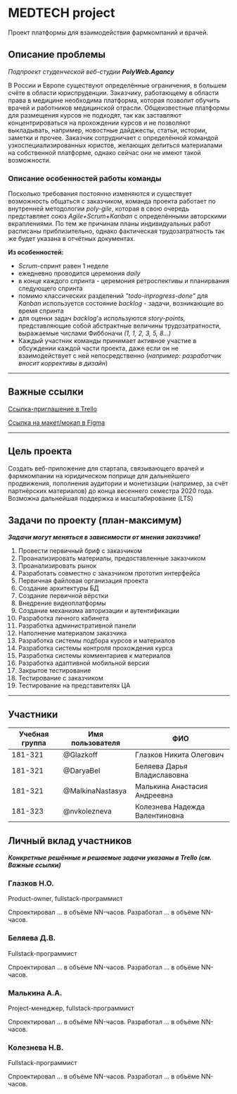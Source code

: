 # MEDTECH project
Проект платформы для взаимодействия фармкомпаний и врачей. 

## Описание проблемы
*Подпроект студенческой веб-студии **PolyWeb.Agancy***

 В России и Европе существуют определённые ограничения, в большем счёте в области юриспруденции. Заказчику, работающему в области права в медицине необходима платформа, которая позволит обучить врачей и работников медицинской отрасли. Общеизвестные платформы для размещения курсов не подходят, так как заставляют концентрироваться на прохождении курсов и не позволяют выкладывать, например, новостные дайджесты, статьи, истории, заметки и прочее. Заказчик сотрудничает с определённой командой узкоспециализированных юристов, желающих делиться материалами на собственной платформе, однако сейчас они не имеют такой возможности.    

### Описание особенностей работы команды

Посколько требования постоянно изменяются и существует возможность общаться с заказчиком, команда проекта работает по внутренней методологии *poly-gile*, которая в свою очередь представляет союз *Agile+Scrum+Kanban* с определёнными авторскими вкраплениями. По тем же причинам планы индивидуальных работ расписаны приблизительно, однако фактическая трудозатратность так же будет указана в отчётных документах. 

**Из особенностей:**
* *Scrum*-спринт равен 1 неделе
* ежедневно проводится церемония *daily*
* в конце каждого спринта - церемония ретроспективы и планирвания следующего спринта
* помимо классических разделений *"todo-inprogress-done"* для *Kanban* используется состояние *backlog* - задачи, возникающие во время спринта
* для оценки задач *backlog*'a используются *story-points*, представляющие собой абстрактные величины трудозатратности, выражаемые числами Фиббоначи *(1, 1, 2, 3, 5, 8...)*
* Каждый участник команды принимает активное участие в обсуждении каждой части проекта, даже если он не взаимодействует с ней непосредственно (*например: разработчик вносит коррективы в дизайн*)

---

## Важные ссылки
[Ссылка-приглашение в Trello](https://trello.com/invite/b/EABuuIai/8d4ccff5c96524327a5620f99c425b41/medtech "Trello")

[Ссылка на макет/мокап в Figma](https://www.figma.com/file/qVGQ2iN2clPqCpwPKdMOVk/%D0%9C%D0%B5%D0%B4LMS?node-id=0%3A1 "Figma")

---

## Цель проекта

Создать веб-приложение для стартапа, связывающего врачей и фармкомпании на юридическом поприще для дальнейшего продвижения, пополнения аудитории и монетизации (например, за счёт партнёрских материалов) до конца весеннего семестра 2020 года. 
Возможна дальнейшая поддержка и масштабирование (LTS)

## Задачи по проекту (план-максимум)
***Задачи могут меняться в зависимости от мнения заказчика!***

1. Провести первичный бриф с заказчиком
2. Проанализировать материалы, предоставленные заказчиком
3. Проанализировать рынок
4. Разработать совместно c заказчиком прототип интерфейса
5. Первичная файловая организация проекта
6. Создание архитектуры БД
7. Создание первичной вёрстки
8. Внедрение видеоплатформы
9. Создание механизма авторизации и аутентификации
10. Разработка личного кабинета
11. Разработка административной панели
12. Наполнение материалом заказчика
13. Разработка системы подбора курсов и материалов
14. Разработка системы контроля прохождения курса
15. Разработка системы комментариев к материалов
16. Разработка адаптивной мобильной версии
17. Закрытое тестирование
18. Тестирование с заказчиком
19. Тестирование на представителях ЦА

---

## Участники

| Учебная группа | Имя пользователя | ФИО                            |
| -------------- | ---------------- | ------------------------------ |
| 181-321        | @Glazkoff        | Глазков Никита Олегович        |
| 181-321        | @DaryaBel        | Беляева Дарья Владиславовна    |
| 181-321        | @MalkinaNastasya | Малькина Анастасия Андреевна   |
| 181-323        | @nvkolezneva     | Колезнева Надежда Валентиновна |

## Личный вклад участников
***Конкретные решённые и решаемые задачи указаны в Trello (см. Важные ссылки)***

### Глазков Н.О. 
Product-owner, fullstack-программист

Спроектировал … в объёме NN-часов. Разработал … в объёме NN-часов.

### Беляева Д.В. 
Fullstack-программист

Спроектировал … в объёме NN-часов. Разработал … в объёме NN-часов.

### Малькина А.А. 
Project-менеджер, fullstack-программист

Спроектировал … в объёме NN-часов. Разработал … в объёме NN-часов.

### Колезнева Н.В. 
Fullstack-программист

Спроектировал … в объёме NN-часов. Разработал … в объёме NN-часов.
